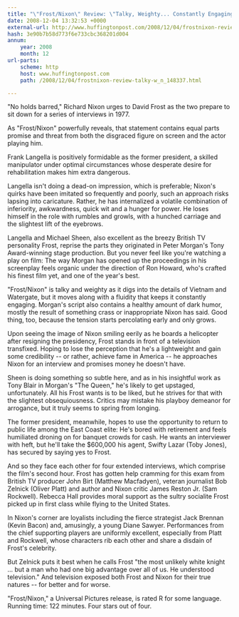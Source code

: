 ```yaml
---
title: "\"Frost/Nixon\" Review: \"Talky, Weighty... Constantly Engaging\""
date: 2008-12-04 13:32:53 +0000
external-url: http://www.huffingtonpost.com/2008/12/04/frostnixon-review-talky-w_n_148337.html
hash: 3e90b7b58d773f6e733cbc368201d004
annum:
    year: 2008
    month: 12
url-parts:
    scheme: http
    host: www.huffingtonpost.com
    path: /2008/12/04/frostnixon-review-talky-w_n_148337.html

---
```


"No holds barred," Richard Nixon urges to David Frost as the two prepare to sit down for a series of interviews in 1977.


As "Frost/Nixon" powerfully reveals, that statement contains equal parts promise and threat from both the disgraced figure on screen and the actor playing him.


Frank Langella is positively formidable as the former president, a skilled manipulator under optimal circumstances whose desperate desire for rehabilitation makes him extra dangerous.


Langella isn't doing a dead-on impression, which is preferable; Nixon's quirks have been imitated so frequently and poorly, such an approach risks lapsing into caricature. Rather, he has internalized a volatile combination of inferiority, awkwardness, quick wit and a hunger for power. He loses himself in the role with rumbles and growls, with a hunched carriage and the slightest lift of the eyebrows.


Langella and Michael Sheen, also excellent as the breezy British TV personality Frost, reprise the parts they originated in Peter Morgan's Tony Award-winning stage production. But you never feel like you're watching a play on film: The way Morgan has opened up the proceedings in his screenplay feels organic under the direction of Ron Howard, who's crafted his finest film yet, and one of the year's best.


"Frost/Nixon" is talky and weighty as it digs into the details of Vietnam and Watergate, but it moves along with a fluidity that keeps it constantly engaging. Morgan's script also contains a healthy amount of dark humor, mostly the result of something crass or inappropriate Nixon has said. Good thing, too, because the tension starts percolating early and only grows.


Upon seeing the image of Nixon smiling eerily as he boards a helicopter after resigning the presidency, Frost stands in front of a television transfixed. Hoping to lose the perception that he's a lightweight and gain some credibility -- or rather, achieve fame in America -- he approaches Nixon for an interview and promises money he doesn't have.


Sheen is doing something so subtle here, and as in his insightful work as Tony Blair in Morgan's "The Queen," he's likely to get upstaged, unfortunately. All his Frost wants is to be liked, but he strives for that with the slightest obsequiousness. Critics may mistake his playboy demeanor for arrogance, but it truly seems to spring from longing.


The former president, meanwhile, hopes to use the opportunity to return to public life among the East Coast elite: He's bored with retirement and feels humiliated droning on for banquet crowds for cash. He wants an interviewer with heft, but he'll take the $600,000 his agent, Swifty Lazar (Toby Jones), has secured by saying yes to Frost.


And so they face each other for four extended interviews, which comprise the film's second hour. Frost has gotten help cramming for this exam from British TV producer John Birt (Matthew Macfadyen), veteran journalist Bob Zelnick (Oliver Platt) and author and Nixon critic James Reston Jr. (Sam Rockwell). Rebecca Hall provides moral support as the sultry socialite Frost picked up in first class while flying to the United States.


In Nixon's corner are loyalists including the fierce strategist Jack Brennan (Kevin Bacon) and, amusingly, a young Diane Sawyer. Performances from the chief supporting players are uniformly excellent, especially from Platt and Rockwell, whose characters rib each other and share a disdain of Frost's celebrity.


But Zelnick puts it best when he calls Frost "the most unlikely white knight ... but a man who had one big advantage over all of us. He understood television." And television exposed both Frost and Nixon for their true natures -- for better and for worse.


"Frost/Nixon," a Universal Pictures release, is rated R for some language. Running time: 122 minutes. Four stars out of four.

  
  
  
  




